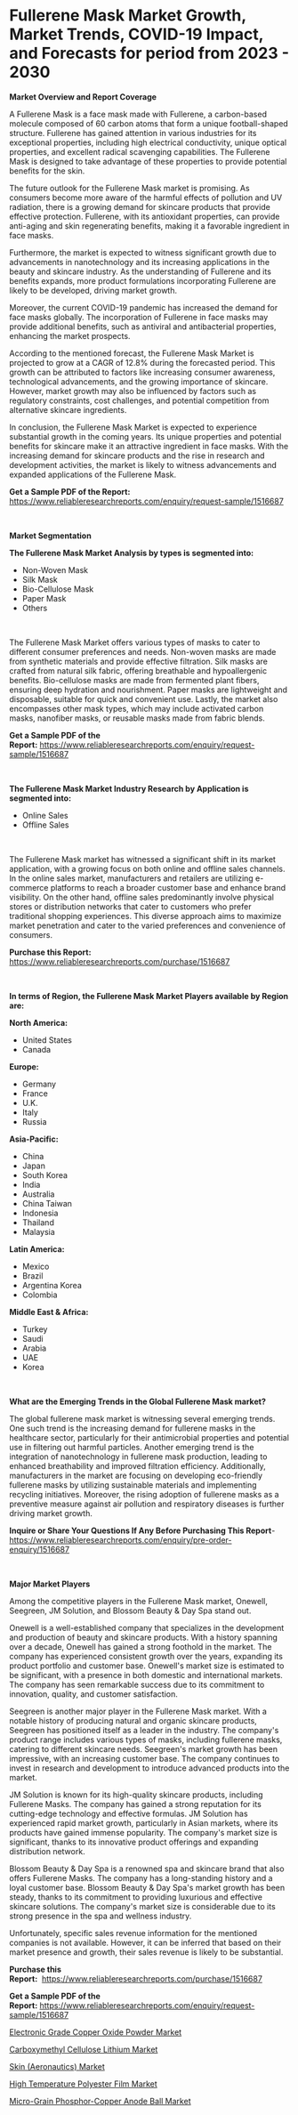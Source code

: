 <p><h1>Fullerene Mask Market Growth, Market Trends, COVID-19 Impact, and Forecasts for period from 2023 - 2030</h1></p><p><strong>Market Overview and Report Coverage</strong></p>
<p><p>A Fullerene Mask is a face mask made with Fullerene, a carbon-based molecule composed of 60 carbon atoms that form a unique football-shaped structure. Fullerene has gained attention in various industries for its exceptional properties, including high electrical conductivity, unique optical properties, and excellent radical scavenging capabilities. The Fullerene Mask is designed to take advantage of these properties to provide potential benefits for the skin.</p><p>The future outlook for the Fullerene Mask market is promising. As consumers become more aware of the harmful effects of pollution and UV radiation, there is a growing demand for skincare products that provide effective protection. Fullerene, with its antioxidant properties, can provide anti-aging and skin regenerating benefits, making it a favorable ingredient in face masks.</p><p>Furthermore, the market is expected to witness significant growth due to advancements in nanotechnology and its increasing applications in the beauty and skincare industry. As the understanding of Fullerene and its benefits expands, more product formulations incorporating Fullerene are likely to be developed, driving market growth.</p><p>Moreover, the current COVID-19 pandemic has increased the demand for face masks globally. The incorporation of Fullerene in face masks may provide additional benefits, such as antiviral and antibacterial properties, enhancing the market prospects.</p><p>According to the mentioned forecast, the Fullerene Mask Market is projected to grow at a CAGR of 12.8% during the forecasted period. This growth can be attributed to factors like increasing consumer awareness, technological advancements, and the growing importance of skincare. However, market growth may also be influenced by factors such as regulatory constraints, cost challenges, and potential competition from alternative skincare ingredients.</p><p>In conclusion, the Fullerene Mask Market is expected to experience substantial growth in the coming years. Its unique properties and potential benefits for skincare make it an attractive ingredient in face masks. With the increasing demand for skincare products and the rise in research and development activities, the market is likely to witness advancements and expanded applications of the Fullerene Mask.</p></p>
<p><strong>Get a Sample PDF of the Report:</strong> <a href="https://www.reliableresearchreports.com/enquiry/request-sample/1516687">https://www.reliableresearchreports.com/enquiry/request-sample/1516687</a></p>
<p>&nbsp;</p>
<p><strong>Market Segmentation</strong></p>
<p><strong>The Fullerene Mask Market Analysis by types is segmented into:</strong></p>
<p><ul><li>Non-Woven Mask</li><li>Silk Mask</li><li>Bio-Cellulose Mask</li><li>Paper Mask</li><li>Others</li></ul></p>
<p>&nbsp;</p>
<p><p>The Fullerene Mask Market offers various types of masks to cater to different consumer preferences and needs. Non-woven masks are made from synthetic materials and provide effective filtration. Silk masks are crafted from natural silk fabric, offering breathable and hypoallergenic benefits. Bio-cellulose masks are made from fermented plant fibers, ensuring deep hydration and nourishment. Paper masks are lightweight and disposable, suitable for quick and convenient use. Lastly, the market also encompasses other mask types, which may include activated carbon masks, nanofiber masks, or reusable masks made from fabric blends.</p></p>
<p><strong>Get a Sample PDF of the Report:</strong>&nbsp;<a href="https://www.reliableresearchreports.com/enquiry/request-sample/1516687">https://www.reliableresearchreports.com/enquiry/request-sample/1516687</a></p>
<p>&nbsp;</p>
<p><strong>The Fullerene Mask Market Industry Research by Application is segmented into:</strong></p>
<p><ul><li>Online Sales</li><li>Offline Sales</li></ul></p>
<p>&nbsp;</p>
<p><p>The Fullerene Mask market has witnessed a significant shift in its market application, with a growing focus on both online and offline sales channels. In the online sales market, manufacturers and retailers are utilizing e-commerce platforms to reach a broader customer base and enhance brand visibility. On the other hand, offline sales predominantly involve physical stores or distribution networks that cater to customers who prefer traditional shopping experiences. This diverse approach aims to maximize market penetration and cater to the varied preferences and convenience of consumers.</p></p>
<p><strong>Purchase this Report:</strong>&nbsp; <a href="https://www.reliableresearchreports.com/purchase/1516687">https://www.reliableresearchreports.com/purchase/1516687</a></p>
<p>&nbsp;</p>
<p><strong>In terms of Region, the Fullerene Mask Market Players available by Region are:</strong></p>
<p>
    <p> <strong> North America: </strong>
        <ul>
            <li>United States</li>
            <li>Canada</li>
        </ul>
        </p> 
    <p> <strong> Europe: </strong>
        <ul>
            <li>Germany</li>
            <li>France</li>
            <li>U.K.</li>
            <li>Italy</li>
            <li>Russia</li>
        </ul>
        </p> 
    <p> <strong> Asia-Pacific: </strong>
        <ul>
            <li>China</li>
            <li>Japan</li>
            <li>South Korea</li>
            <li>India</li>
            <li>Australia</li>
            <li>China Taiwan</li>
            <li>Indonesia</li>
            <li>Thailand</li>
            <li>Malaysia</li>
        </ul>
        </p> 
    <p> <strong> Latin America: </strong>
        <ul>
            <li>Mexico</li>
            <li>Brazil</li>
            <li>Argentina Korea</li>
            <li>Colombia</li>
        </ul>
        </p> 
    <p> <strong> Middle East & Africa: </strong>
        <ul>
            <li>Turkey</li>
            <li>Saudi</li>
            <li>Arabia</li>
            <li>UAE</li>
            <li>Korea</li>
        </ul>
    </p>
    </p>
<p>&nbsp;</p>
<p><strong>What are the Emerging Trends in the Global Fullerene Mask market?</strong></p>
<p><p>The global fullerene mask market is witnessing several emerging trends. One such trend is the increasing demand for fullerene masks in the healthcare sector, particularly for their antimicrobial properties and potential use in filtering out harmful particles. Another emerging trend is the integration of nanotechnology in fullerene mask production, leading to enhanced breathability and improved filtration efficiency. Additionally, manufacturers in the market are focusing on developing eco-friendly fullerene masks by utilizing sustainable materials and implementing recycling initiatives. Moreover, the rising adoption of fullerene masks as a preventive measure against air pollution and respiratory diseases is further driving market growth.</p></p>
<p><strong>Inquire or Share Your Questions If Any Before Purchasing This Report</strong>- <a href="https://www.reliableresearchreports.com/enquiry/pre-order-enquiry/1516687">https://www.reliableresearchreports.com/enquiry/pre-order-enquiry/1516687</a></p>
<p>&nbsp;</p>
<p><strong>Major Market Players</strong></p>
<p><p>Among the competitive players in the Fullerene Mask market, Onewell, Seegreen, JM Solution, and Blossom Beauty & Day Spa stand out.</p><p>Onewell is a well-established company that specializes in the development and production of beauty and skincare products. With a history spanning over a decade, Onewell has gained a strong foothold in the market. The company has experienced consistent growth over the years, expanding its product portfolio and customer base. Onewell's market size is estimated to be significant, with a presence in both domestic and international markets. The company has seen remarkable success due to its commitment to innovation, quality, and customer satisfaction.</p><p>Seegreen is another major player in the Fullerene Mask market. With a notable history of producing natural and organic skincare products, Seegreen has positioned itself as a leader in the industry. The company's product range includes various types of masks, including fullerene masks, catering to different skincare needs. Seegreen's market growth has been impressive, with an increasing customer base. The company continues to invest in research and development to introduce advanced products into the market.</p><p>JM Solution is known for its high-quality skincare products, including Fullerene Masks. The company has gained a strong reputation for its cutting-edge technology and effective formulas. JM Solution has experienced rapid market growth, particularly in Asian markets, where its products have gained immense popularity. The company's market size is significant, thanks to its innovative product offerings and expanding distribution network.</p><p>Blossom Beauty & Day Spa is a renowned spa and skincare brand that also offers Fullerene Masks. The company has a long-standing history and a loyal customer base. Blossom Beauty & Day Spa's market growth has been steady, thanks to its commitment to providing luxurious and effective skincare solutions. The company's market size is considerable due to its strong presence in the spa and wellness industry.</p><p>Unfortunately, specific sales revenue information for the mentioned companies is not available. However, it can be inferred that based on their market presence and growth, their sales revenue is likely to be substantial.</p></p>
<p><strong>Purchase this Report:</strong>&nbsp;&nbsp;<a href="https://www.reliableresearchreports.com/purchase/1516687">https://www.reliableresearchreports.com/purchase/1516687</a></p>
<p></p>
<p><strong>Get a Sample PDF of the Report:</strong>&nbsp;<a href="https://www.reliableresearchreports.com/enquiry/request-sample/1516687">https://www.reliableresearchreports.com/enquiry/request-sample/1516687</a></p>
<p><p><a href="https://medium.com/@dannyharber1978/electronic-grade-copper-oxide-powder-market-focuses-on-market-share-size-and-projected-forecast-9af8d837ee1b">Electronic Grade Copper Oxide Powder Market</a></p><p><a href="https://medium.com/@efrainhaley/analyzing-carboxymethyl-cellulose-lithium-market-global-industry-perspective-and-forecast-2023-to-6dc9ae264bd4">Carboxymethyl Cellulose Lithium Market</a></p><p><a href="https://medium.com/@cleogerhold/skin-aeronautics-market-size-market-outlook-and-market-forecast-2023-to-2030-e9d85eb6b5b7">Skin (Aeronautics) Market</a></p><p><a href="https://medium.com/@torreyjones2023/high-temperature-polyester-film-market-focuses-on-market-share-size-and-projected-forecast-till-47719fd78f86">High Temperature Polyester Film Market</a></p><p><a href="https://medium.com/@ewellklocko/micro-grain-phosphor-copper-anode-ball-market-furnishes-information-on-market-share-market-trends-a463ca14edcc">Micro-Grain Phosphor-Copper Anode Ball Market</a></p></p>